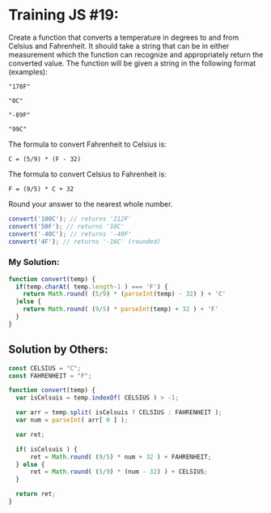 # Training JS #19:

Create a function that converts a temperature in degrees to and from Celsius and Fahrenheit. It should take a string that can be in either measurement which the function can recognize and appropriately return the converted value.
The function will be given a string in the following format (examples):

`"178F"`

`"0C"`

`"-89F"`

`"99C"`

The formula to convert Fahrenheit to Celsius is:

`C = (5/9) * (F - 32)`

The formula to convert Celsius to Fahrenheit is:

`F = (9/5) * C + 32`

Round your answer to the nearest whole number.


```js
convert('100C'); // returns '212F'
convert('50F'); // returns '10C'
convert('-40C'); // returns '-40F'
convert('4F'); // returns '-16C' (rounded)
```

### My Solution:
```js
function convert(temp) {
  if(temp.charAt( temp.length-1 ) === 'F') {
    return Math.round( (5/9) * (parseInt(temp) - 32) ) + 'C'
  }else {
    return Math.round( (9/5) * parseInt(temp) + 32 ) + 'F'
  }
}
```

## Solution by Others:
```js
const CELSIUS = "C";
const FAHRENHEIT = "F";

function convert(temp) {
  var isCelsuis = temp.indexOf( CELSIUS ) > -1;

  var arr = temp.split( isCelsuis ? CELSIUS : FAHRENHEIT );
  var num = parseInt( arr[ 0 ] );

  var ret;

  if( isCelsuis ) {
      ret = Math.round( (9/5) * num + 32 ) + FAHRENHEIT;
  } else {
      ret = Math.round( (5/9) * (num - 32) ) + CELSIUS;
  }

  return ret;
}
```